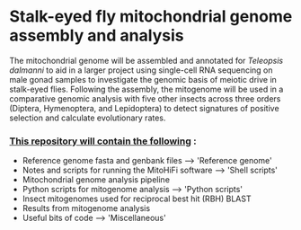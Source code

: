 # Stalk-eyed fly mitochondrial genome assembly and analysis 
The mitochondrial genome will be assembled and annotated for _Teleopsis dalmanni_ to aid in a larger project using single-cell RNA sequencing on male gonad samples to investigate the genomic basis of meiotic drive in stalk-eyed flies. Following the assembly, the mitogenome will be used in a comparative genomic  analysis with five other insects across three orders (Diptera, Hymenoptera, and Lepidoptera) to detect signatures of positive selection and calculate evolutionary rates. 

### <ins> This repository will contain the following</ins> : 
- Reference genome fasta and genbank files --> 'Reference genome'
- Notes and scripts for running the MitoHiFi software --> 'Shell scripts'
- Mitochondrial genome analysis pipeline 
- Python scripts for mitogenome analysis --> 'Python scripts'
- Insect mitogenomes used for reciprocal best hit (RBH) BLAST 
- Results from mitogenome analysis
- Useful bits of code --> 'Miscellaneous'

